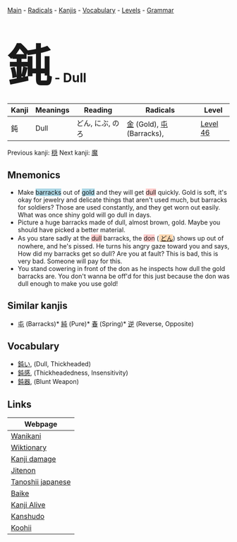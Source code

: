 <style> bigfont {font-size: 100px}</style>
[Main](../index.md) -
[Radicals](../radicals.md) -
[Kanjis](../kanjis.md) -
[Vocabulary](../vocabulary.md) -
[Levels](../levels.md) -
[Grammar](../grammar.md)
# <bigfont> 鈍</bigfont> - Dull 

| Kanji | Meanings | Reading | Radicals | Level |
| --- | --- | --- | --- | --- |
| 鈍 | Dull | どん, にぶ, のろ | [金](../radicals/金.md) (Gold), [屯](../radicals/屯.md) (Barracks),  | [Level 46](../levels/wk_level46.md) |

Previous kanji: [穏](穏.md) Next kanji: [魔](魔.md) 

## Mnemonics
 * Make <span style="background-color:#ADD8E6"> barracks</span> out of <span style="background-color:#ADD8E6"> gold</span> and they will get <span style="background-color:#ffcccb"> dull</span> quickly. Gold is soft, it's okay for jewelry and delicate things that aren't used much, but barracks for soldiers? Those are used constantly, and they get worn out easily. What was once shiny gold will go dull in days.
* Picture a huge barracks made of dull, almost brown, gold. Maybe you should have picked a better material.
* As you stare sadly at the <span style="background-color:#ffcccb"> dull</span> barracks, the <span style="background-color:#ffcccb"> don</span> (<span style="background-color:#fed8b1"> [どん](https://jisho.org/search/どん)</span>) shows up out of nowhere, and he's pissed. He turns his angry gaze toward you and says, How did my barracks get so dull? Are you at fault? This is bad, this is very bad. Someone will pay for this.
* You stand cowering in front of the don as he inspects how dull the gold barracks are. You don't wanna be off'd for this just because the don was dull enough to make you use gold!


## Similar kanjis
 * [屯](屯.md) (Barracks)* [純](純.md) (Pure)* [春](春.md) (Spring)* [逆](逆.md) (Reverse, Opposite)


## Vocabulary
 * [鈍い](../vocabulary/鈍.md), (Dull, Thickheaded)
* [鈍感](../vocabulary/鈍.md), (Thickheadedness, Insensitivity)
* [鈍器](../vocabulary/鈍.md), (Blunt Weapon)



## Links 

| Webpage |
| --- |
| [Wanikani          ](https://www.wanikani.com/kanji/鈍) |
| [Wiktionary        ](https://en.wiktionary.org/wiki/鈍) |
| [Kanji damage      ](http://www.kanjidamage.com/kanji/search?utf8=✓&q=鈍) |
| [Jitenon           ](https://jitenon.com/kanji/鈍) |
| [Tanoshii japanese ](https://www.tanoshiijapanese.com/dictionary/kanji.cfm?k=鈍) |
| [Baike             ](https://baike.baidu.com/item/鈍) |
| [Kanji Alive       ](https://app.kanjialive.com/鈍) |
| [Kanshudo          ](https://www.kanshudo.com/searchmn?q=鈍) |
| [Koohii            ](https://kanji.koohii.com/study/kanji/鈍) |

